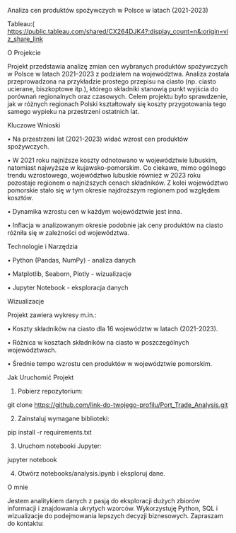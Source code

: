Analiza cen produktów spożywczych w Polsce w latach (2021-2023) 

Tableau:( https://public.tableau.com/shared/CX264DJK4?:display_count=n&:origin=viz_share_link


O Projekcie

Projekt przedstawia analizę zmian cen wybranych produktów spożywczych w Polsce w latach 2021–2023 z podziałem na województwa. Analiza została przeprowadzona na przykładzie prostego przepisu na ciasto (np. ciasto ucierane, biszkoptowe itp.), 
którego składniki stanowią punkt wyjścia do porównań regionalnych oraz czasowych. Celem projektu było sprawdzenie, jak w różnych regionach Polski kształtowały się koszty przygotowania tego samego wypieku na przestrzeni ostatnich lat.


Kluczowe Wnioski

•	Na przestrzeni lat (2021-2023) widać wzrost cen produktów spożywczych.

•	W 2021 roku najniższe koszty odnotowano w województwie lubuskim, natomiast najwyższe w kujawsko-pomorskim. Co ciekawe, mimo ogólnego trendu wzrostowego, województwo lubuskie również w 2023 roku pozostaje regionem o najniższych cenach składników.
Z kolei województwo pomorskie stało się w tym okresie najdroższym regionem pod względem kosztów.

•	Dynamika wzrostu cen w każdym województwie jest inna.

•	Inflacja w analizowanym okresie podobnie jak ceny produktów na ciasto różniła się w zależności od województwa. 


Technologie i Narzędzia

•	Python (Pandas, NumPy) - analiza danych

•	Matplotlib, Seaborn, Plotly - wizualizacje

•	Jupyter Notebook - eksploracja danych


Wizualizacje

Projekt zawiera wykresy m.in.:

•	Koszty składników na ciasto dla 16 województw w latach (2021-2023).

•	Różnica w kosztach składników na ciasto w poszczególnych województwach.

•	Średnie tempo wzrostu cen produktów w województwie pomorskim.


Jak Uruchomić Projekt

1.	Pobierz repozytorium:
   
git clone https://github.com/link-do-twojego-profilu/Port_Trade_Analysis.git

2.	Zainstaluj wymagane biblioteki:
   
pip install -r requirements.txt

3.	Uruchom notebooki Jupyter:
   
jupyter notebook

4.	Otwórz notebooks/analysis.ipynb i eksploruj dane.
  
O mnie

Jestem analitykiem danych z pasją do eksploracji dużych zbiorów informacji i znajdowania ukrytych wzorców. Wykorzystuję Python, SQL i wizualizacje do podejmowania lepszych decyzji biznesowych.
Zapraszam do kontaktu:
